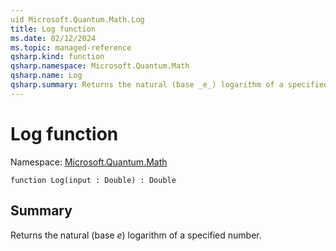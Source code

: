 ```yaml
---
uid Microsoft.Quantum.Math.Log
title: Log function
ms.date: 02/12/2024
ms.topic: managed-reference
qsharp.kind: function
qsharp.namespace: Microsoft.Quantum.Math
qsharp.name: Log
qsharp.summary: Returns the natural (base _e_) logarithm of a specified number.
---
```


# Log function

Namespace: [Microsoft.Quantum.Math](xref:Microsoft.Quantum.Math)

```qsharp
function Log(input : Double) : Double
```

## Summary
Returns the natural (base _e_) logarithm of a specified number.
